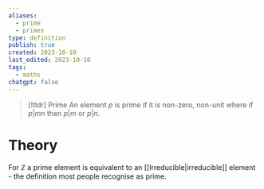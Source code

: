 ```yaml
---
aliases:
  - prime
  - primes
type: definition
publish: true
created: 2023-10-10
last_edited: 2023-10-10
tags:
  - maths
chatgpt: false
---
```

>[!tldr] Prime
>An element $p$ is prime if it is non-zero, non-unit where if $p \vert mn$ then $p \vert m$ or $p \vert n$.

# Theory

For $\mathbb{Z}$ a prime element is equivalent to an [[Irreducible|irreducible]] element - the definition most people recognise as prime.
